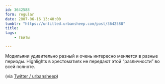 ```yaml
---
id: 3642588
form: regular
date: 2007-06-16 13:40:00
tumblr: "https://untitled.urbansheep.com/post/3642588"
title:
tags:
    - твиты

---
```


<p>Модильяни удивительно разный и очень интересно меняется в разные периоды. Highlights в хрестоматиях не передают этой &ldquo;различности&rdquo; во всей полноте.</p>

<p>(via <a href="http://twitter.com/urbansheep/statuses/107002192">Twitter / urbansheep</a>)</p>

